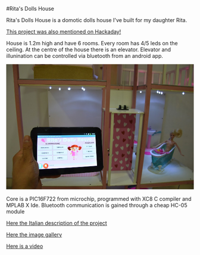 #Rita's Dolls House

Rita's Dolls House is a domotic dolls house I've built for my daughter Rita.

[This project was also mentioned on Hackaday!](http://hackaday.com/2016/09/06/ritas-dolls-probably-live-better-than-you-do/)

House is 1.2m high and have 6 rooms. Every room has 4/5 leds on the ceiling.
At the centre of the house there is an elevator.
Elevator and illunination can be controlled via bluetooth from an android app.

![image](https://github.com/Cyb3rn0id/rita-s_dolls_house/blob/master/rita-s_dolls_house.JPG)

Core is a PIC16F722 from microchip, programmed with XC8 C compiler and MPLAB X Ide.
Bluetooth communication is gained through a cheap HC-05 module

[Here the Italian description of the project](http://www.settorezero.com/wordpress/ritas-dolls-house-una-casa-delle-bambole-controllata-via-bluetooth-dal-tablet-o-dal-cellulare/)

[Here the image gallery](https://photos.google.com/share/AF1QipOOrqpKd-cvQUrsIfhoVWy5dRkHh_fhxnP_H8g9BJzX-8nEUQpSl9Vk6Fe8AOhcOg?key=ODVrdDJpWDd2MnpPSGxNUDVIUVFlTTBZa3U0Z1NR)

[Here is a video](https://youtu.be/JY5K_JaSVwc)
